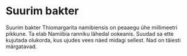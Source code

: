 # Suurim bakter

Suurim bakter Thiomargarita namibiensis on peaaegu ühe millimeetri pikkune. Ta
elab Namiibia ranniku lähedal ookeanis. Suudad sa ette kujutada olukorda, kus
ujudes vees näed midagi sellest. Nad on täiesti märgatavad.
